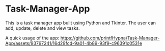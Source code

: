 # Task-Manager-App
This is a task manager app built using Python and Tkinter. The user can add, update, delete and view tasks.

A quick usage of the app:
https://github.com/printfHypna/Task-Manager-App/assets/93797241/16d29fcd-9a01-4b89-93f9-c96391c0531e

